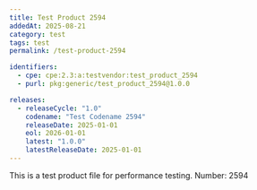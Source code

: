 ```yaml
---
title: Test Product 2594
addedAt: 2025-08-21
category: test
tags: test
permalink: /test-product-2594

identifiers:
  - cpe: cpe:2.3:a:testvendor:test_product_2594
  - purl: pkg:generic/test_product_2594@1.0.0

releases:
  - releaseCycle: "1.0"
    codename: "Test Codename 2594"
    releaseDate: 2025-01-01
    eol: 2026-01-01
    latest: "1.0.0"
    latestReleaseDate: 2025-01-01
---
```


This is a test product file for performance testing. Number: 2594
